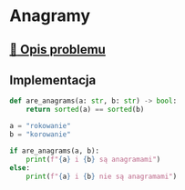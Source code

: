 # Anagramy

## [:link: Opis problemu](../../../../algorithms/text/anagrams.md)

## Implementacja

```python linenums="1"
def are_anagrams(a: str, b: str) -> bool:
    return sorted(a) == sorted(b)

a = "rokowanie"
b = "korowanie"

if are_anagrams(a, b):
    print(f"{a} i {b} są anagramami")
else:
    print(f"{a} i {b} nie są anagramami")
```
